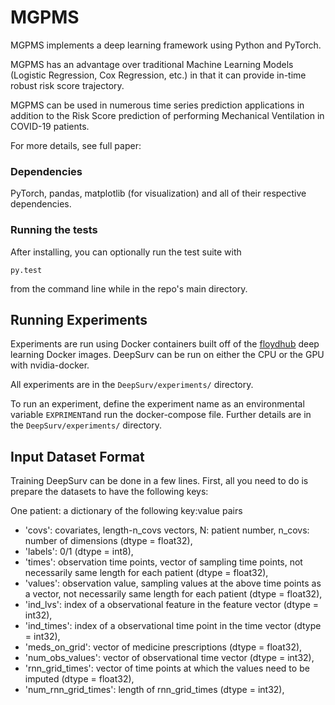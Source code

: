 # MGPMS

MGPMS implements a deep learning framework using Python and PyTorch. 

MGPMS has an advantage over traditional Machine Learning Models (Logistic Regression, Cox Regression, etc.) in that it can provide in-time robust risk score trajectory.

MGPMS can be used in numerous time series prediction applications in addition to the Risk Score prediction of performing Mechanical Ventilation in COVID-19 patients. 

For more details, see full paper: 

### Dependencies

PyTorch, pandas, matplotlib (for visualization) and all of their respective dependencies. 

### Running the tests

After installing, you can optionally run the test suite with

	py.test

from the command line while in the repo's main directory. 

## Running Experiments

Experiments are run using Docker containers built off of the [floydhub](https://github.com/floydhub/dl-docker) deep learning Docker images. DeepSurv can be run on either the CPU or the GPU with nvidia-docker. 

All experiments are in the `DeepSurv/experiments/` directory. 

To run an experiment, define the experiment name as an environmental variable `EXPRIMENT`and run the docker-compose file. Further details are in the `DeepSurv/experiments/` directory. 

## Input Dataset Format

Training DeepSurv can be done in a few lines. 
First, all you need to do is prepare the datasets to have the following keys:

One patient: a dictionary of the following key:value pairs
- 'covs': covariates, length-n_covs vectors, N: patient number, n_covs: number of dimensions (dtype = float32), 
- 'labels': 0/1 (dtype = int8),
- 'times': observation time points, vector of sampling time points, not necessarily same length for each patient (dtype = float32),
- 'values': observation value, sampling values at the above time points as a vector, not necessarily same length for each patient (dtype = float32),
- 'ind_lvs': index of a observational feature in the feature vector (dtype = int32),
- 'ind_times': index of a observational time point in the time vector (dtype = int32),
- 'meds_on_grid': vector of medicine prescriptions (dtype = float32),
- 'num_obs_values': vector of observational time vector (dtype = int32),
- 'rnn_grid_times': vector of time points at which the values need to be imputed (dtype = float32),
- 'num_rnn_grid_times': length of rnn_grid_times (dtype = int32),
